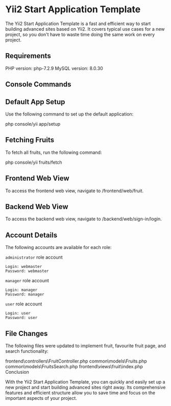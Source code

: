 # Yii2 Start Application Template

The Yii2 Start Application Template is a fast and efficient way to start building advanced sites based on Yii2. It covers typical use cases for a new project, so you don't have to waste time doing the same work on every project.

## Requirements
PHP version: php-7.2.9
MySQL version: 8.0.30

## Console Commands

## Default App Setup

Use the following command to set up the default application:

php console/yii app/setup

## Fetching Fruits

To fetch all fruits, run the following command:

php console/yii fruits/fetch

## Frontend Web View

To access the frontend web view, navigate to /frontend/web/fruit.

## Backend Web View

To access the backend web view, navigate to /backend/web/sign-in/login.

## Account Details

The following accounts are available for each role:

`administrator` role account
```
Login: webmaster
Password: webmaster
```

`manager` role account
```
Login: manager
Password: manager
```

`user` role account
```
Login: user
Password: user
```

## File Changes

The following files were updated to implement fruit, favourite fruit page, and search functionality:

frontend\controllers\FruitController.php
common\models\Fruits.php
common\models\FruitsSearch.php
frontend\views\fruit\index.php
Conclusion

With the Yii2 Start Application Template, you can quickly and easily set up a new project and start building advanced sites right away. Its comprehensive features and efficient structure allow you to save time and focus on the important aspects of your project.